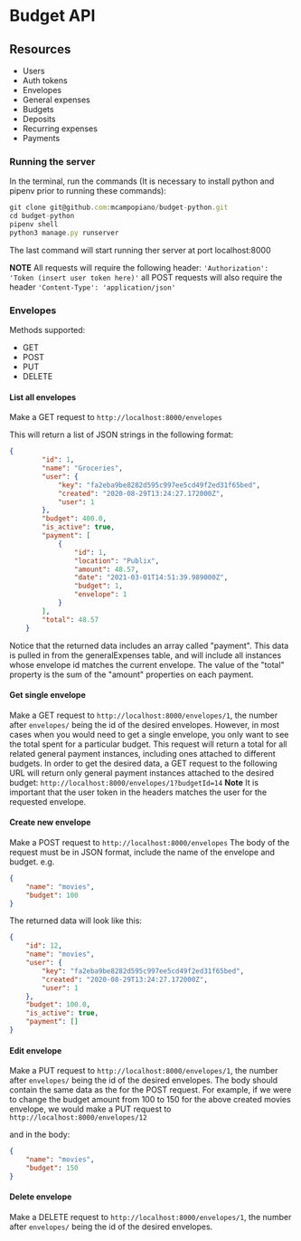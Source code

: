 # Budget API

## Resources
* Users
* Auth tokens
* Envelopes
* General expenses
* Budgets
* Deposits
* Recurring expenses
* Payments

### Running the server
In the terminal, run the commands (It is necessary to install python and pipenv prior to running these commands): 
```javascript
git clone git@github.com:mcampopiano/budget-python.git
cd budget-python
pipenv shell
python3 manage.py runserver
```
The last command will start running ther server at port localhost:8000

**NOTE**
All requests will require the following header:
`'Authorization': 'Token (insert user token here)'`
all POST requests will also require the header `'Content-Type': 'application/json'`

### Envelopes
Methods supported:
* GET
* POST
* PUT
* DELETE

#### List all envelopes
Make a GET request to `http://localhost:8000/envelopes`

This will return a list of JSON strings in the following format:
```JSON
{
        "id": 1,
        "name": "Groceries",
        "user": {
            "key": "fa2eba9be8282d595c997ee5cd49f2ed31f65bed",
            "created": "2020-08-29T13:24:27.172000Z",
            "user": 1
        },
        "budget": 400.0,
        "is_active": true,
        "payment": [
            {
                "id": 1,
                "location": "Publix",
                "amount": 48.57,
                "date": "2021-03-01T14:51:39.989000Z",
                "budget": 1,
                "envelope": 1
            }
        ],
        "total": 48.57
    }
```
Notice that the returned data includes an array called "payment". This data is pulled in from the generalExpenses table, and will include all instances whose envelope id matches the current envelope. The value of the "total" property is the sum of the "amount" properties on each payment.

#### Get single envelope
Make a GET request to `http://localhost:8000/envelopes/1`, the number after `envelopes/` being the id of the desired envelopes.
However, in most cases when you would need to get a single envelope, you only want to see the total spent for a particular budget. This request will return a total for all related general payment instances, including ones attached to different budgets.
In order to get the desired data, a GET request to the following URL will return only general payment instances attached to the desired budget: `http://localhost:8000/envelopes/1?budgetId=14`
**Note** It is important that the user token in the headers matches the user for the requested envelope.

#### Create new envelope
Make a POST request to `http://localhost:8000/envelopes`
The body of the request must be in JSON format, include the name of the envelope and budget.
e.g. 
```json
{
    "name": "movies",
    "budget": 100
}
```
The returned data will look like this:
```json
{
    "id": 12,
    "name": "movies",
    "user": {
        "key": "fa2eba9be8282d595c997ee5cd49f2ed31f65bed",
        "created": "2020-08-29T13:24:27.172000Z",
        "user": 1
    },
    "budget": 100.0,
    "is_active": true,
    "payment": []
}
```
#### Edit envelope
Make a PUT request to `http://localhost:8000/envelopes/1`, the number after `envelopes/` being the id of the desired envelopes.
The body should contain the same data as the for the POST request. For example, if we were to change the budget amount from 100 to 150 for the above created movies envelope, we would make a PUT request to `http://localhost:8000/envelopes/12`

and in the body: 
```json
{
    "name": "movies",
    "budget": 150
}
```
#### Delete envelope
Make a DELETE request to `http://localhost:8000/envelopes/1`, the number after `envelopes/` being the id of the desired envelopes.

